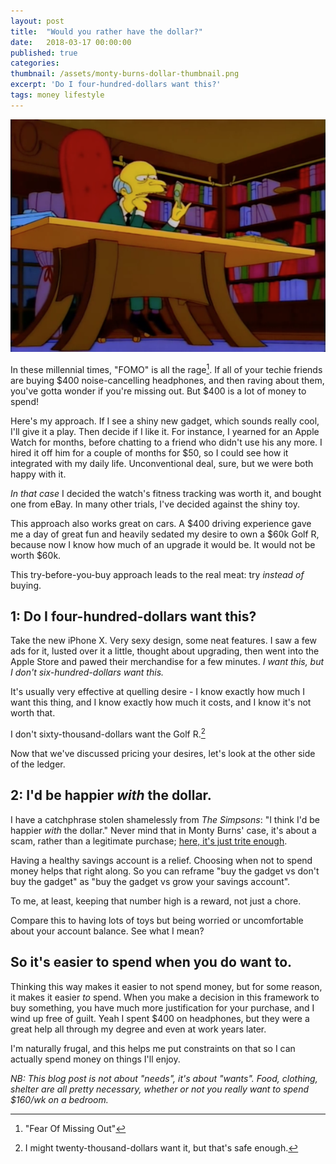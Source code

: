 ```yaml
---
layout: post
title:	"Would you rather have the dollar?"
date:	2018-03-17 00:00:00
published: true
categories:
thumbnail: /assets/monty-burns-dollar-thumbnail.png
excerpt: 'Do I four-hundred-dollars want this?'
tags: money lifestyle
---
```


![Screenshot of Monty Burns looking at a dollar bill.](/assets/monty-burns-dollar.png)

In these millennial times, "FOMO" is all the rage[^2]. If all of your techie friends are buying $400 noise-cancelling headphones, and then raving about them, you've gotta wonder if you're missing out. But $400 is a lot of money to spend!

[^2]: "Fear Of Missing Out"

Here's my approach. If I see a shiny new gadget, which sounds really cool, I'll give it a play. Then decide if I like it. For instance, I yearned for an Apple Watch for months, before chatting to a friend who didn't use his any more. I hired it off him for a couple of months for $50, so I could see how it integrated with my daily life. Unconventional deal, sure, but we were both happy with it.

_In that case_ I decided the watch's fitness tracking was worth it, and bought one from eBay. In many other trials, I've decided against the shiny toy.

This approach also works great on cars. A $400 driving experience gave me a day of great fun and heavily sedated my desire to own a $60k Golf R, because now I know how much of an upgrade it would be. It would not be worth $60k.

This try-before-you-buy approach leads to the real meat: try *instead of* buying.

## 1: Do I four-hundred-dollars want this?

Take the new iPhone X. Very sexy design, some neat features. I saw a few ads for it, lusted over it a little, thought about upgrading, then went into the Apple Store and pawed their merchandise for a few minutes. _I want this, but I don't six-hundred-dollars want this._

It's usually very effective at quelling desire - I know exactly how much I want this thing, and I know exactly how much it costs, and I know it's not worth that.

I don't sixty-thousand-dollars want the Golf R.[^1]

[^1]: I might twenty-thousand-dollars want it, but that's safe enough.

Now that we've discussed pricing your desires, let's look at the other side of the ledger.


## 2: I'd be happier _with_ the dollar.

I have a catchphrase stolen shamelessly from _The Simpsons_: "I think I'd be happier _with_ the dollar." Never mind that in Monty Burns' case, it's about a scam, rather than a legitimate purchase; [here, it's just trite enough](https://www.youtube.com/watch?v=BWwAk7XwoWY).

Having a healthy savings account is a relief. Choosing when not to spend money helps that right along. So you can reframe "buy the gadget vs don't buy the gadget" as "buy the gadget vs grow your savings account".

To me, at least, keeping that number high is a reward, not just a chore.

Compare this to having lots of toys but being worried or uncomfortable about your account balance. See what I mean?


## So it's easier to spend when you do want to.

Thinking this way makes it easier to not spend money, but for some reason, it makes it easier *to* spend. When you make a decision in this framework to buy something, you have much more justification for your purchase, and I wind up free of guilt. Yeah I spent $400 on headphones, but they were a great help all through my degree and even at work years later.

I'm naturally frugal, and this helps me put constraints on that so I can actually spend money on things I'll enjoy.


_NB: This blog post is not about "needs", it's about "wants". Food, clothing, shelter are all pretty necessary, whether or not you really want to spend $160/wk on a bedroom._
